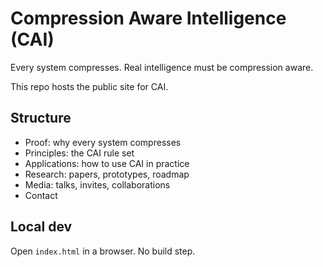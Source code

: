 # Compression Aware Intelligence (CAI)

Every system compresses. Real intelligence must be compression aware.

This repo hosts the public site for CAI.

## Structure
- Proof: why every system compresses
- Principles: the CAI rule set
- Applications: how to use CAI in practice
- Research: papers, prototypes, roadmap
- Media: talks, invites, collaborations
- Contact

## Local dev
Open `index.html` in a browser. No build step.
